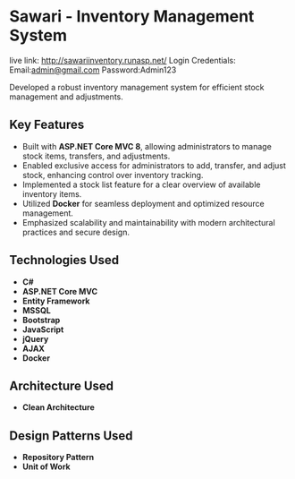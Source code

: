 # Sawari - Inventory Management System

live link: http://sawariinventory.runasp.net/
Login Credentials: 
Email:admin@gmail.com
Password:Admin123

Developed a robust inventory management system for efficient stock management and adjustments.

## Key Features
- Built with **ASP.NET Core MVC 8**, allowing administrators to manage stock items, transfers, and adjustments.
- Enabled exclusive access for administrators to add, transfer, and adjust stock, enhancing control over inventory tracking.
- Implemented a stock list feature for a clear overview of available inventory items.
- Utilized **Docker** for seamless deployment and optimized resource management.
- Emphasized scalability and maintainability with modern architectural practices and secure design.

## Technologies Used
- **C#**
- **ASP.NET Core MVC**
- **Entity Framework**
- **MSSQL**
- **Bootstrap**
- **JavaScript**
- **jQuery**
- **AJAX**
- **Docker**

## Architecture Used
- **Clean Architecture**

## Design Patterns Used
- **Repository Pattern**
- **Unit of Work**
